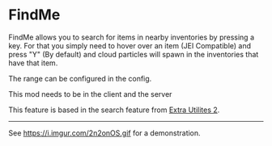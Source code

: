 # FindMe
FindMe allows you to search for items in nearby inventories by pressing a key. For that you simply need to hover over an item (JEI Compatible) and press "Y" (By default) and cloud particles will spawn in the inventories that have that item.

The range can be configured in the config.

This mod needs to be in the client and the server

This feature is based in the search feature from [Extra Utilites 2](https://minecraft.curseforge.com/projects/extra-utilities).

---
See https://i.imgur.com/2n2onOS.gif for a demonstration.
